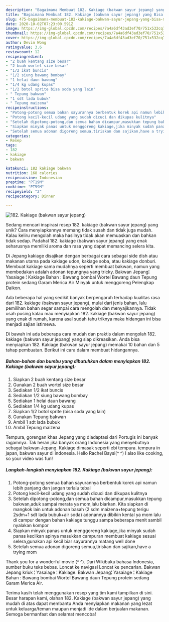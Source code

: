 ```yaml
---
description: "Bagaimana Membuat 182. Kakiage (bakwan sayur jepang) yang Bisa Manjain Lidah"
title: "Bagaimana Membuat 182. Kakiage (bakwan sayur jepang) yang Bisa Manjain Lidah"
slug: 475-bagaimana-membuat-182-kakiage-bakwan-sayur-jepang-yang-bisa-manjain-lidah
date: 2020-10-02T07:23:00.591Z
image: https://img-global.cpcdn.com/recipes/7a4a6df43ad3ef70/751x532cq70/182-kakiage-bakwan-sayur-jepang-foto-resep-utama.jpg
thumbnail: https://img-global.cpcdn.com/recipes/7a4a6df43ad3ef70/751x532cq70/182-kakiage-bakwan-sayur-jepang-foto-resep-utama.jpg
cover: https://img-global.cpcdn.com/recipes/7a4a6df43ad3ef70/751x532cq70/182-kakiage-bakwan-sayur-jepang-foto-resep-utama.jpg
author: Devin Wong
ratingvalue: 3.6
reviewcount: 12
recipeingredient:
- "2 buah kentang size besar"
- "2 buah wortel size besar"
- "1/2 ikat buncis"
- "1/2 siung bawang bombay"
- "1 helai daun bawang"
- "1/4 kg udang kupas"
- "1/2 botol sprite bisa soda yang lain"
- " Tepung bakwan"
- "1 sdt lada bubuk"
- " Tepung maizena"
recipeinstructions:
- "Potong-potong semua bahan sayurannya berbentuk korek api namun lebih panjang dan jangan terlalu tebal"
- "Potong kecil-kecil udang yang sudah dicuci dan dikupas kulitnya"
- "Setelah dipotong-potong,dan semua bahan dicampur,masukkan tepung bakwan,aduk sampai merata ya mom,lalu biarkan. Kita siapkan di mangkok lain untuk adonan basah (2 sdm maizena+tepung terigu 2sdm+1 sdt lada bubuk+air soda) adonannya dibikin kental ya mom lalu di campur dengan bahan kakiage tunggu sampa beberapa menit sambil nyalakan kompor"
- "Siapkan minyak panas untuk menggoreng kakiage,jika minyak sudah panas kecilkan apinya masukkan campuran membuat kakiage sesuai selera,gunakan api kecil biar sayurannya matang well done"
- "Setelah semua adonan digoreng semua,tiriskan dan sajikan,have a trying mom"
categories:
- Resep
tags:
- 182
- kakiage
- bakwan

katakunci: 182 kakiage bakwan 
nutrition: 168 calories
recipecuisine: Indonesian
preptime: "PT19M"
cooktime: "PT59M"
recipeyield: "2"
recipecategory: Dinner

---
```



![182. Kakiage (bakwan sayur jepang)](https://img-global.cpcdn.com/recipes/7a4a6df43ad3ef70/751x532cq70/182-kakiage-bakwan-sayur-jepang-foto-resep-utama.jpg)

Sedang mencari inspirasi resep 182. kakiage (bakwan sayur jepang) yang unik? Cara menyiapkannya memang tidak susah dan tidak juga mudah. Kalau keliru mengolah maka hasilnya tidak akan memuaskan dan bahkan tidak sedap. Padahal 182. kakiage (bakwan sayur jepang) yang enak seharusnya memiliki aroma dan rasa yang dapat memancing selera kita.

Di Jepang kakiage disajikan dengan berbagai cara sebagai side dish atau makanan utama pada kakiage udon, kakiage soba, atau kakiage donburi. Membuat kakiage sama mudahnya seperti membuat bakwan, namun yang membedakan adalah adonan tepungnya yang tricky. Bakwan Jepang¦ Yasaiage ¦ Kakiage Bahan : Bawang bombai Wortel Bawang daun Tepung protein sedang Garam Merica Air Minyak untuk menggoreng Pelengkap Daikon.

Ada beberapa hal yang sedikit banyak berpengaruh terhadap kualitas rasa dari 182. kakiage (bakwan sayur jepang), mulai dari jenis bahan, lalu pemilihan bahan segar sampai cara mengolah dan menyajikannya. Tidak usah pusing kalau mau menyiapkan 182. kakiage (bakwan sayur jepang) yang enak di rumah, karena asal sudah tahu triknya maka hidangan ini bisa menjadi sajian istimewa.


Di bawah ini ada beberapa cara mudah dan praktis dalam mengolah 182. kakiage (bakwan sayur jepang) yang siap dikreasikan. Anda bisa menyiapkan 182. Kakiage (bakwan sayur jepang) memakai 10 bahan dan 5 tahap pembuatan. Berikut ini cara dalam membuat hidangannya.

<!--inarticleads1-->

##### Bahan-bahan dan bumbu yang dibutuhkan dalam menyiapkan 182. Kakiage (bakwan sayur jepang):

1. Siapkan 2 buah kentang size besar
1. Gunakan 2 buah wortel size besar
1. Sediakan 1/2 ikat buncis
1. Sediakan 1/2 siung bawang bombay
1. Sediakan 1 helai daun bawang
1. Sediakan 1/4 kg udang kupas
1. Siapkan 1/2 botol sprite (bisa soda yang lain)
1. Gunakan  Tepung bakwan
1. Ambil 1 sdt lada bubuk
1. Ambil  Tepung maizena


Tempura, gorengan khas Jepang yang diadaptasi dari Portugis ini banyak ragamnya. Tak heran jika banyak orang Indonesia yang menyebutnya sebagai bakwan Jepang. Kakiage dimasak seperti ebi tempura. tempura in japan, bakwan sayur di indonesia. Hello Rachel Baysi(^ ^) I also like cooking, so your video was fun! 

<!--inarticleads2-->

##### Langkah-langkah menyiapkan 182. Kakiage (bakwan sayur jepang):

1. Potong-potong semua bahan sayurannya berbentuk korek api namun lebih panjang dan jangan terlalu tebal
1. Potong kecil-kecil udang yang sudah dicuci dan dikupas kulitnya
1. Setelah dipotong-potong,dan semua bahan dicampur,masukkan tepung bakwan,aduk sampai merata ya mom,lalu biarkan. Kita siapkan di mangkok lain untuk adonan basah (2 sdm maizena+tepung terigu 2sdm+1 sdt lada bubuk+air soda) adonannya dibikin kental ya mom lalu di campur dengan bahan kakiage tunggu sampa beberapa menit sambil nyalakan kompor
1. Siapkan minyak panas untuk menggoreng kakiage,jika minyak sudah panas kecilkan apinya masukkan campuran membuat kakiage sesuai selera,gunakan api kecil biar sayurannya matang well done
1. Setelah semua adonan digoreng semua,tiriskan dan sajikan,have a trying mom


Thank you for a wonderful movie (^ ^). Dari Wikibuku bahasa Indonesia, sumber buku teks bebas. Loncat ke navigasi Loncat ke pencarian. Bakwan Jepang kriuk ¦ Yasaiage ¦ Kakiage. Bakwan Jepang¦ Yasaiage ¦ Kakiage Bahan : Bawang bombai Wortel Bawang daun Tepung protein sedang Garam Merica Air. 

Terima kasih telah menggunakan resep yang tim kami tampilkan di sini. Besar harapan kami, olahan 182. Kakiage (bakwan sayur jepang) yang mudah di atas dapat membantu Anda menyiapkan makanan yang lezat untuk keluarga/teman maupun menjadi ide dalam berjualan makanan. Semoga bermanfaat dan selamat mencoba!
